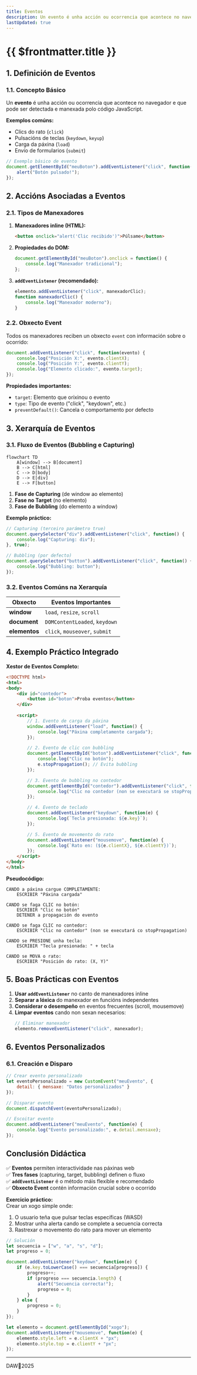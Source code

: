 ```yaml
---
title: Eventos
description: Un evento é unha acción ou ocorrencia que acontece no navegador e que pode ser detectada e manexada polo código JavaScript.
lastUpdated: true
---
```


# {{ $frontmatter.title }}

## **1. Definición de Eventos**

### **1.1. Concepto Básico**
Un **evento** é unha acción ou ocorrencia que acontece no navegador e que pode ser detectada e manexada polo código JavaScript.

**Exemplos comúns:**
- Clics do rato (`click`)
- Pulsacións de teclas (`keydown`, `keyup`)
- Carga da páxina (`load`)
- Envío de formularios (`submit`)

```javascript
// Exemplo básico de evento
document.getElementById("meuBoton").addEventListener("click", function() {
    alert("Botón pulsado!");
});
```

## **2. Accións Asociadas a Eventos**

### **2.1. Tipos de Manexadores**
1. **Manexadores inline (HTML):**
   ```html
   <button onclick="alert('Clic recibido')">Púlsame</button>
   ```

2. **Propiedades do DOM:**
   ```javascript
   document.getElementById("meuBoton").onclick = function() {
       console.log("Manexador tradicional");
   };
   ```

3. **`addEventListener` (recomendado):**
   ```javascript
   elemento.addEventListener("click", manexadorClic);
   function manexadorClic() {
       console.log("Manexador moderno");
   }
   ```

### **2.2. Obxecto Event**
Todos os manexadores reciben un obxecto `event` con información sobre o ocorrido:

```javascript
document.addEventListener("click", function(evento) {
    console.log("Posición X:", evento.clientX);
    console.log("Posición Y:", evento.clientY);
    console.log("Elemento clicado:", evento.target);
});
```

**Propiedades importantes:**
- `target`: Elemento que orixinou o evento
- `type`: Tipo de evento ("click", "keydown", etc.)
- `preventDefault()`: Cancela o comportamento por defecto

## **3. Xerarquía de Eventos**

### **3.1. Fluxo de Eventos (Bubbling e Capturing)**
```mermaid
flowchart TD
    A[window] --> B[document]
    B --> C[html]
    C --> D[body]
    D --> E[div]
    E --> F[button]
```

1. **Fase de Capturing** (de window ao elemento)
2. **Fase no Target** (no elemento)
3. **Fase de Bubbling** (do elemento a window)

**Exemplo práctico:**
```javascript
// Capturing (terceiro parámetro true)
document.querySelector("div").addEventListener("click", function() {
    console.log("Capturing: div");
}, true);

// Bubbling (por defecto)
document.querySelector("button").addEventListener("click", function() {
    console.log("Bubbling: button");
});
```

### **3.2. Eventos Comúns na Xerarquía**

| Obxecto       | Eventos Importantes            |
| ------------- | ------------------------------ |
| **window**    | `load`, `resize`, `scroll`     |
| **document**  | `DOMContentLoaded`, `keydown`  |
| **elementos** | `click`, `mouseover`, `submit` |

## **4. Exemplo Práctico Integrado**

**Xestor de Eventos Completo:**
```html
<!DOCTYPE html>
<html>
<body>
    <div id="contedor">
        <button id="boton">Proba eventos</button>
    </div>
    
    <script>
        // 1. Evento de carga da páxina
        window.addEventListener("load", function() {
            console.log("Páxina completamente cargada");
        });

        // 2. Evento de clic con bubbling
        document.getElementById("boton").addEventListener("click", function(e) {
            console.log("Clic no botón");
            e.stopPropagation(); // Evita bubbling
        });

        // 3. Evento de bubbling no contedor
        document.getElementById("contedor").addEventListener("click", function() {
            console.log("Clic no contedor (non se executará se stopPropagation)");
        });

        // 4. Evento de teclado
        document.addEventListener("keydown", function(e) {
            console.log(`Tecla presionada: ${e.key}`);
        });

        // 5. Evento de movemento do rato
        document.addEventListener("mousemove", function(e) {
            console.log(`Rato en: (${e.clientX}, ${e.clientY})`);
        });
    </script>
</body>
</html>
```

**Pseudocódigo:**
```
CANDO a páxina cargue COMPLETAMENTE:
    ESCRIBIR "Páxina cargada"

CANDO se faga CLIC no botón:
    ESCRIBIR "Clic no botón"
    DETENER a propagación do evento

CANDO se faga CLIC no contedor:
    ESCRIBIR "Clic no contedor" (non se executará co stopPropagation)

CANDO se PRESIONE unha tecla:
    ESCRIBIR "Tecla presionada: " + tecla

CANDO se MOVA o rato:
    ESCRIBIR "Posición do rato: (X, Y)"
```

## **5. Boas Prácticas con Eventos**

1. **Usar `addEventListener`** no canto de manexadores inline
2. **Separar a lóxica** do manexador en funcións independentes
3. **Considerar o desempeño** en eventos frecuentes (scroll, mousemove)
4. **Limpar eventos** cando non sexan necesarios:
   ```javascript
   // Eliminar manexador
   elemento.removeEventListener("click", manexador);
   ```

## **6. Eventos Personalizados**

### **6.1. Creación e Disparo**
```javascript
// Crear evento personalizado
let eventoPersonalizado = new CustomEvent("meuEvento", {
    detail: { mensaxe: "Datos personalizados" }
});

// Disparar evento
document.dispatchEvent(eventoPersonalizado);

// Escoitar evento
document.addEventListener("meuEvento", function(e) {
    console.log("Evento personalizado:", e.detail.mensaxe);
});
```

## **Conclusión Didáctica**

✅ **Eventos** permiten interactividade nas páxinas web  
✅ **Tres fases** (capturing, target, bubbling) definen o fluxo  
✅ **`addEventListener`** é o método máis flexible e recomendado  
✅ **Obxecto Event** contén información crucial sobre o ocorrido  

**Exercicio práctico:**  
Crear un xogo simple onde:  
1. O usuario teña que pulsar teclas específicas (WASD)  
2. Mostrar unha alerta cando se complete a secuencia correcta  
3. Rastrexar o movemento do rato para mover un elemento  

```javascript
// Solución
let secuencia = ["w", "a", "s", "d"];
let progreso = 0;

document.addEventListener("keydown", function(e) {
    if (e.key.toLowerCase() === secuencia[progreso]) {
        progreso++;
        if (progreso === secuencia.length) {
            alert("Secuencia correcta!");
            progreso = 0;
        }
    } else {
        progreso = 0;
    }
});

let elemento = document.getElementById("xogo");
document.addEventListener("mousemove", function(e) {
    elemento.style.left = e.clientX + "px";
    elemento.style.top = e.clientY + "px";
});
```


---

DAW🧊2025